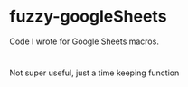 # fuzzy-googleSheets
Code I wrote for Google Sheets macros. 
# 
Not super useful, just a time keeping function
